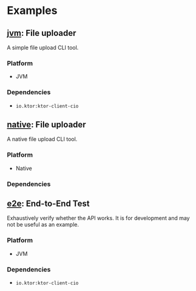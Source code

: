 # Examples

## [jvm](jvm): File uploader

A simple file upload CLI tool.

### Platform

- JVM

### Dependencies

- `io.ktor:ktor-client-cio`

## [native](native): File uploader

A native file upload CLI tool.

### Platform

- Native

### Dependencies

## [e2e](e2e): End-to-End Test

Exhaustively verify whether the API works. It is for development and may not be useful as an example.

### Platform

- JVM

### Dependencies

- `io.ktor:ktor-client-cio`
